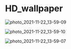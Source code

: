 # HD_wallpaper
![photo_2021-11-22_13-59-09](https://user-images.githubusercontent.com/90824985/142832121-a4cd3f94-81f0-4166-9a6e-d15b507820a7.jpg)

![photo_2021-11-22_13-59-10](https://user-images.githubusercontent.com/90824985/142832123-60d7d686-c3b7-41dc-b4ec-d68a43ac6f54.jpg)

![photo_2021-11-22_13-59-07](https://user-images.githubusercontent.com/90824985/142832124-8a300077-ca59-41db-8045-a4480baab0b9.jpg)
